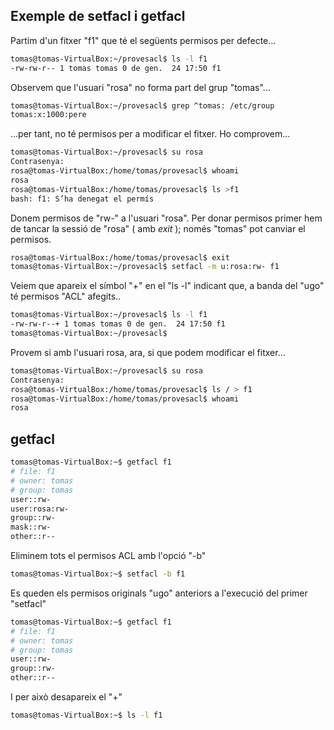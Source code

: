 ## Exemple de setfacl i getfacl
Partim d'un fitxer "f1" que té el següents permisos per defecte...
```bash
tomas@tomas-VirtualBox:~/provesacl$ ls -l f1
-rw-rw-r-- 1 tomas tomas 0 de gen.  24 17:50 f1
```
Observem que l'usuari "rosa" no forma part del grup "tomas"... 
```bash
tomas@tomas-VirtualBox:~/provesacl$ grep ^tomas: /etc/group
tomas:x:1000:pere
```
...per tant, no té permisos per a modificar el fitxer. Ho comprovem...

```bash
tomas@tomas-VirtualBox:~/provesacl$ su rosa
Contrasenya: 
rosa@tomas-VirtualBox:/home/tomas/provesacl$ whoami
rosa
rosa@tomas-VirtualBox:/home/tomas/provesacl$ ls >f1
bash: f1: S’ha denegat el permís
```
Donem permisos de "rw-" a l'usuari "rosa". Per donar permisos primer hem de tancar la sessió de "rosa" ( amb *exit* ); només "tomas" pot canviar el permisos. 
```bash
rosa@tomas-VirtualBox:/home/tomas/provesacl$ exit
tomas@tomas-VirtualBox:~/provesacl$ setfacl -m u:rosa:rw- f1
```
Veiem que apareix el símbol "+" en el "ls -l" indicant que, a banda del "ugo" té permisos "ACL" afegits..
```bash
tomas@tomas-VirtualBox:~/provesacl$ ls -l f1
-rw-rw-r--+ 1 tomas tomas 0 de gen.  24 17:50 f1
tomas@tomas-VirtualBox:~/provesacl$ 
```
Provem si amb l'usuari rosa, ara, si que podem modificar el fitxer...
```bash
tomas@tomas-VirtualBox:~/provesacl$ su rosa
Contrasenya: 
rosa@tomas-VirtualBox:/home/tomas/provesacl$ ls / > f1
rosa@tomas-VirtualBox:/home/tomas/provesacl$ whoami
rosa
```
## getfacl

```bash
tomas@tomas-VirtualBox:~$ getfacl f1
# file: f1
# owner: tomas
# group: tomas
user::rw-
user:rosa:rw-
group::rw-
mask::rw-
other::r--
```
Eliminem tots el permisos ACL amb l'opció "-b"
```bash
tomas@tomas-VirtualBox:~$ setfacl -b f1
```
Es queden els permisos originals "ugo" anteriors a l'execució del primer "setfacl"
```bash
tomas@tomas-VirtualBox:~$ getfacl f1
# file: f1
# owner: tomas
# group: tomas
user::rw-
group::rw-
other::r--
``` 
I per això desapareix el "+"
```bash
tomas@tomas-VirtualBox:~$ ls -l f1
```



